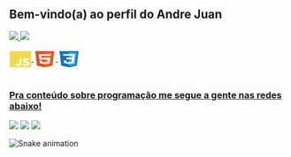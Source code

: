 ## Bem-vindo(a) ao perfil do Andre Juan

<div>
  <a href="https://github.com/Andrejetx">
  <img height="180em" src="https://github-readme-stats.vercel.app/api?username=Andrejetx&show_icons=true&theme=tokyonight&include_all_commits=true&count_private=true"/>
  <img height="180em" src="https://github-readme-stats.vercel.app/api/top-langs/?username=Andrejetx&layout=compact&langs_count=6&theme=tokyonight"/>
</div>
<div style="display: inline_block"><br>
  <img align="center" alt="Js" height="30" width="40" src="https://raw.githubusercontent.com/devicons/devicon/master/icons/javascript/javascript-plain.svg">
  <img align="center" alt="HTML" height="30" width="40" src="https://raw.githubusercontent.com/devicons/devicon/master/icons/html5/html5-original.svg">
  <img align="center" alt="CSS" height="30" width="40" src="https://raw.githubusercontent.com/devicons/devicon/master/icons/css3/css3-original.svg">
</div>
 
 <br>
 
  ### Pra conteúdo sobre programação me segue a gente nas redes abaixo!
 
<div> 
   <a href="https://www.instagram.com/andrejetx/" target="_blank"><img src="https://img.shields.io/badge/-Instagram-%23E4405F?style=for-the-badge&logo=instagram&logoColor=white" target="_blank"></a>
   <a href = "mailto:andrjetx@yahoo.com.br"><img src="https://img.shields.io/badge/-Yahoo!-%23333?style=for-the-badge&logo=gmail&logoColor=white" target="_blank"></a>
   <a href="https://www.linkedin.com/in/andre-juan-74569967/" target="_blank"><img src="https://img.shields.io/badge/-LinkedIn-%230077B5?style=for-the-badge&logo=linkedin&logoColor=white" target="_blank"></a> 
 
  ![Snake animation](https://github.com/Andrejetx/Andrejetx/blob/output/github-contribution-grid-snake.svg)

</div>
